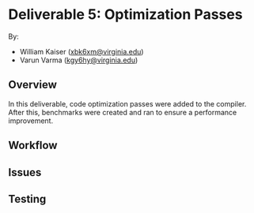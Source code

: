 # Deliverable 5: Optimization Passes

By:

- William Kaiser (xbk6xm@virginia.edu)
- Varun Varma (kgy6hy@virginia.edu)

## Overview

In this deliverable, code optimization passes were added to the compiler. After this, benchmarks were created and ran to ensure a performance improvement.

## Workflow

## Issues

## Testing
